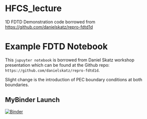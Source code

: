 # HFCS_lecture
1D FDTD Demonstration code borrowed from https://github.com/danielskatz/repro-fdtd1d


# Example FDTD Notebook
This `jupuyter notebook` is borrowed from Daniel Skatz workshop presentation which can be found at the Github repo: 
`https://github.com/danielskatz/repro-fdtd1d`.

Slight change is the introduction of PEC boundary conditions at both boundaries.

## MyBinder Launch
[![Binder](https://mybinder.org/badge_logo.svg)](https://mybinder.org/v2/gh/hasantahir/HFCS_lecture/HEAD)
